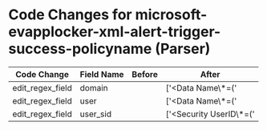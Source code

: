 # Code Changes for microsoft-evapplocker-xml-alert-trigger-success-policyname (Parser)

| Code Change | Field Name | Before | After |
|-------------|------------|--------|-------|
| edit_regex_field | domain |  | ['<Data Name\\*=(\'|")User(\'|")>(({domain}[^\\<]+?)\\)?({user}[\w\.\-\!\#\^\~]{1,40}\$?)</Data>'] |
| edit_regex_field | user |  | ['<Data Name\\*=(\'|")User(\'|")>(({domain}[^\\<]+?)\\)?({user}[\w\.\-\!\#\^\~]{1,40}\$?)</Data>'] |
| edit_regex_field | user_sid |  | ['<Security UserID\\*=(\'|")({user_sid}.+?)(\'|")/>'] |